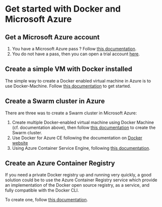 # Get started with Docker and Microsoft Azure

## Get a Microsoft Azure account

1. You have a Microsoft Azure pass ? Follow [this documentation](setup-azure.md).
2. You do not have a pass, then you can open a trial account [here](https://aka.ms/azure-trial).

## Create a simple VM with Docker installed

The simple way to create a Docker enabled virtual machine in Azure is to use Docker-Machine. 
Follow [this documentation](dockermachine-azure.md) to get started.

## Create a Swarm cluster in Azure

There are three was to create a Swarm cluster in Microsoft Azure:

1. Create multiple Docker-enabled virtual machine using Docker Machine (cf. documentation above), then follow [this documentation](https://docs.docker.com/engine/swarm/swarm-tutorial/create-swarm/) to create the Swarm cluster.
2. Use Docker for Azure CE following the documentation on [Docker website](https://docs.docker.com/docker-for-azure/)
3. Using Azure Container Service Engine, following [this documentation](https://github.com/Azure/acs-demos/blob/master/training/swarm/deploy-acs-engine.md). 

## Create an Azure Container Registry

If you need a private Docker registry up and running very quickly, a good solution could be to use the Azure Container Registry service which provide an implementation of the Docker open source registry, as a service, and fully compatible with the Docker CLI.

To create one, follow [this documentation](https://docs.microsoft.com/en-us/azure/container-registry/container-registry-get-started-portal).
